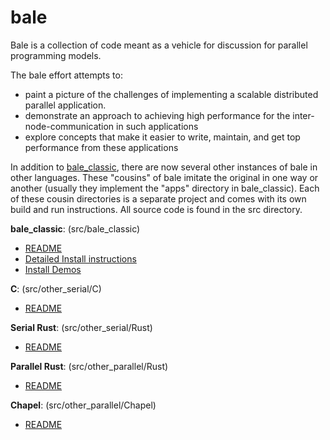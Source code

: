 # bale

Bale is a collection of code meant as a vehicle for discussion for parallel programming models.

The bale effort attempts to:

* paint a picture of the challenges of implementing a scalable distributed parallel application.
* demonstrate an approach to achieving high performance for the inter-node-communication in such applications
* explore concepts that make it easier to write, maintain, and get top performance from these applications

In addition to [bale_classic](src/bale_classic/README.md), there are now several other instances of bale in other languages. These "cousins" of bale imitate the original in one way or another (usually they implement the "apps"
directory in bale_classic). Each of these cousin directories is a separate project and comes with its own build and run instructions. All source code is found in the src directory.

**bale_classic**: (src/bale_classic)

* [README](src/bale_classic/README.md)
* [Detailed Install instructions](src/bale_classic/INSTALL.md)
* [Install Demos](src/bale_classic/INST_DEMO.md)

**C**: (src/other_serial/C)

* [README](src/other_serial/C/README.md)

**Serial Rust**: (src/other_serial/Rust)

* [README](src/other_serial/Rust/README.md)

**Parallel Rust**: (src/other_parallel/Rust)

* [README](src/other_parallel/Rust/README.md)

**Chapel**: (src/other_parallel/Chapel)

* [README](src/other_parallel/Chapel/README.md)

